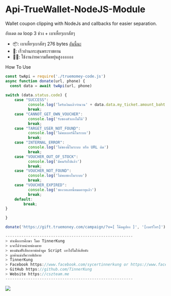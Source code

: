 # Api-TrueWallet-NodeJS-Module
Wallet coupon clipping with NodeJs and callbacks for easier separation.

อับเดต ลด loop 3 ช่วง + เบาเหี้ยๆเบาสัสๆ

+ 📦: เบาเหี้ยๆเบาสัสๆ 276 bytes [อันนี้นะ](https://github.com/TinnerKung/Api-TrueWallet-NodeJS-Module/blob/main/very%20light.js)
+ 🚀: เร็วปานกระสุนพระราชทาน
+ 🐱‍🏍: ใช้งานง่ายความยืดหยุ่นสูงงงงงงง

How To Use

```js
const twApi = require('./truemomey-code.js')
async function donate(url, phone) {
  const data = await twApi(url, phone)
  
switch (data.status.code) {
    case "SUCCESS":
          console.log('ไดรับเงินแล้วจำนวน' + data.data.my_ticket.amount_baht)
          break;
    case "CANNOT_GET_OWN_VOUCHER":
          console.log('รับซองตัวเองไม่ได้')
          break;
    case "TARGET_USER_NOT_FOUND":
          console.log('ไม่พบเบอร์นี้ในระบบ')
          break;
    case "INTERNAL_ERROR":
          console.log('ไม่ซองนี้ในระบบ หรือ URL ผิด')
          break;
    case "VOUCHER_OUT_OF_STOCK":
          console.log('มีคนรับไปแล้ว')
          break;
    case "VOUCHER_NOT_FOUND":
          console.log('ไม่พบซองในระบบ')
          break;
    case "VOUCHER_EXPIRED":
          console.log('ซองวอเลทนี้หมดอายุแล้ว')
          break;
    default:
        break;
}

}

donate('https://gift.truemoney.com/campaign/?v=[ โค๊ตคูปอง ]', '[เบอร์โทร]');
```

```js
--------------------------------------------------------
> ทำเพือการศึกษา โดย TinnerKung
> แจกได้จำหน่ายพ่องตาย
> ของมันฟรีเสือกหาพ่อค้าดูด Script เอาไปโมให้เสียตัง
> ลูกค้าแม่งก็ควายชิปหาย
> TinnerKung
> Facebook https://www.facebook.com/sycertinnerkung or https://www.facebook.com/profile.php?id=100067487726495
> GitHub https://github.com/TinnerKung
> Website https://cszteam.me
--------------------------------------------------------
```
<img src="https://komarev.com/ghpvc/?username=TinnerKung&color=blueviolet" align="left">

